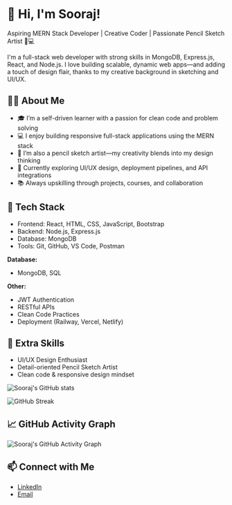 # 👋 Hi, I'm Sooraj!

Aspiring MERN Stack Developer | Creative Coder | Passionate Pencil Sketch Artist 🎨💻

I'm a full-stack web developer with strong skills in MongoDB, Express.js, React, and Node.js. I love building scalable, dynamic web apps—and adding a touch of design flair, thanks to my creative background in sketching and UI/UX.

## 🧑‍💻 About Me

- 🎓 I’m a self-driven learner with a passion for clean code and problem solving  
- 💻 I enjoy building responsive full-stack applications using the MERN stack  
- 🎨 I’m also a pencil sketch artist—my creativity blends into my design thinking  
- 🚀 Currently exploring UI/UX design, deployment pipelines, and API integrations  
- 📚 Always upskilling through projects, courses, and collaboration

## 💼 Tech Stack
- Frontend: React, HTML, CSS, JavaScript, Bootstrap
- Backend: Node.js, Express.js
- Database: MongoDB
- Tools: Git, GitHub, VS Code, Postman

**Database:**  
- MongoDB, SQL

**Other:**  
- JWT Authentication  
- RESTful APIs  
- Clean Code Practices  
- Deployment (Railway, Vercel, Netlify)

## 🌟 Extra Skills
- UI/UX Design Enthusiast  
- Detail-oriented Pencil Sketch Artist  
- Clean code & responsive design mindset  

![Sooraj's GitHub stats](https://github-readme-stats.vercel.app/api?username=sooraj8136&show_icons=true&theme=radical)

![GitHub Streak](https://github-readme-streak-stats.herokuapp.com/?user=sooraj8136&theme=radical)

## 📈 GitHub Activity Graph

![Sooraj's GitHub Activity Graph](https://github-readme-activity-graph.vercel.app/graph?username=sooraj8136&theme=high-contrast)


## 📫 Connect with Me
- [LinkedIn](www.linkedin.com/in/soorajcp)
- [Email](soorajcpchathanathparampil@gmail.com)

